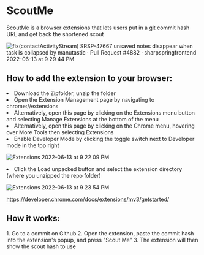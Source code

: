 <h1>ScoutMe</h1>
ScoutMe is a browser extensions that lets users put in a git commit hash URL and get back the shortened scout

![fix(contactActivityStream) SRSP-47667 unsaved notes disappear when task is collapsed by manutastic · Pull Request #4882 · sharpspringfrontend 2022-06-13 at 9 29 44 PM](https://user-images.githubusercontent.com/53713122/173474242-0b732f71-0506-45d2-bf61-9c209fed2b5e.jpg)


<h2>How to add the extension to your browser:</h2>
<li>Download the Zipfolder, unzip the folder</li>
<li>Open the Extension Management page by navigating to chrome://extensions</li>
 <li>Alternatively, open this page by clicking on the Extensions menu button and selecting Manage Extensions at the bottom of the menu</li>
 <li>Alternatively, open this page by clicking on the Chrome menu, hovering over More Tools then selecting Extensions</li>
<li>Enable Developer Mode by clicking the toggle switch next to Developer mode in the top right</li>

![Extensions 2022-06-13 at 9 22 09 PM](https://user-images.githubusercontent.com/53713122/173474283-56973221-60a5-4d98-8145-dc6b42ca957c.jpg)

<li>Click the Load unpacked button and select the extension directory (where you unzipped the repo folder)</li>

![Extensions 2022-06-13 at 9 23 54 PM](https://user-images.githubusercontent.com/53713122/173474274-49d3a866-3b6b-40ae-9e78-d4f1b9409433.jpg)

https://developer.chrome.com/docs/extensions/mv3/getstarted/

<h2>How it works:</h2>
1. Go to a commit on Github
2. Open the extension, paste the commit hash into the extension's popup, and press "Scout Me"
3. The extension will then show the scout hash to use




